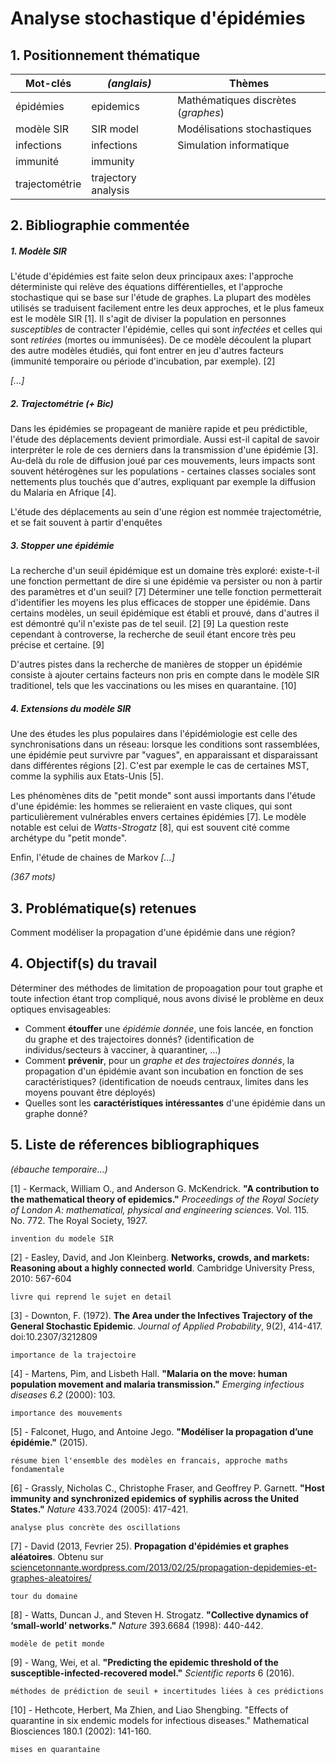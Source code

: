 # Analyse stochastique d'épidémies

## 1. Positionnement thématique
| Mot-clés       | *(anglais)*         | Thèmes                              |
| -------------- | ------------------- | ----------------------------------- |
| épidémies      | epidemics           | Mathématiques discrètes (*graphes*) |
| modèle SIR     | SIR model           | Modélisations stochastiques         |
| infections     | infections          | Simulation informatique             |
| immunité       | immunity            |                                     |
| trajectométrie | trajectory analysis |                                     |

## 2. Bibliographie commentée

##### 1. **Modèle SIR**

L'étude d'épidémies est faite selon deux principaux axes: l'approche déterministe qui relève des équations différentielles, et l'approche stochastique qui se base sur l'étude de graphes. La plupart des modèles utilisés se traduisent facilement entre les deux approches, et le plus fameux est le modèle SIR [1]. Il s'agit de diviser la population en personnes *susceptibles* de contracter l'épidémie, celles qui sont *infectées* et celles qui sont *retirées* (mortes ou immunisées). De ce modèle découlent la plupart des autre modèles étudiés, qui font entrer en jeu d'autres facteurs (immunité temporaire ou période d'incubation, par exemple). [2]

 *[...]*

##### 2. **Trajectométrie** (+ Bic)

Dans les épidémies se propageant de manière rapide et peu prédictible, l'étude des déplacements devient primordiale. Aussi est-il capital de savoir interpréter le role de ces derniers dans la transmission d'une épidémie [3]. Au-delà du role de diffusion joué par ces mouvements, leurs impacts sont souvent hétérogènes sur les populations - certaines classes sociales sont nettements plus touchés que d'autres, expliquant par exemple la diffusion du Malaria en Afrique [4].

L'étude des déplacements au sein d'une région est nommée trajectométrie, et se fait souvent à partir d'enquêtes 

##### 3. **Stopper une épidémie**

La recherche d'un seuil épidémique est un domaine très exploré: existe-t-il une fonction permettant de dire si une épidémie va persister ou non à partir des paramètres et d'un seuil? [7] Déterminer une telle fonction permetterait d'identifier les moyens les plus efficaces de stopper une épidémie. Dans certains modèles, un seuil épidémique est établi et prouvé, dans d'autres il est démontré qu'il n'existe pas de tel seuil. [2] [9] La question reste cependant à controverse, la recherche de seuil étant encore très peu précise et certaine. [9] 

D'autres pistes dans la recherche de manières de stopper un épidémie consiste à ajouter certains facteurs non pris en compte dans le modèle SIR traditionel, tels que les vaccinations ou les mises en quarantaine. [10] 

##### 4. **Extensions du modèle SIR**

Une des études les plus populaires dans l'épidémiologie est celle des synchronisations dans un réseau: lorsque les conditions sont rassemblées, une épidémie peut survivre par "vagues", en apparaissant et disparaissant dans différentes régions [2]. C'est par exemple le cas de certaines MST, comme la syphilis aux Etats-Unis [5].

Les phénomènes dits de "petit monde" sont aussi importants dans l'étude d'une épidémie: les hommes se relieraient en vaste cliques, qui sont particulièrement vulnérables envers certaines épidémies [7]. Le modèle notable est celui de *Watts-Strogatz* [8], qui est souvent cité comme archétype du "petit monde".

Enfin, l'étude de chaines de Markov *[...]*

*(367 mots)*

## 3. Problématique(s) retenues

Comment modéliser la propagation d'une épidémie dans une région?

## 4. Objectif(s) du travail

Déterminer des méthodes de limitation de propoagation pour tout graphe et toute infection étant trop compliqué, nous avons divisé le problème en deux optiques envisageables:

- Comment **étouffer** une *épidémie donnée*, une fois lancée, en fonction du graphe et des trajectoires donnés? (identification de individus/secteurs à vacciner, à quarantiner, ...)
- Comment **prévenir**, pour un *graphe et des trajectoires donnés*, la propagation d'un épidémie avant son incubation en fonction de ses caractéristiques? (identification de noeuds centraux, limites dans les moyens pouvant être déployés)
- Quelles sont les **caractéristiques intéressantes** d'une épidémie dans un graphe donné?

## 5. Liste de réferences bibliographiques
*(ébauche temporaire...)*

[1] -  Kermack, William O., and Anderson G. McKendrick. **"A contribution to the mathematical theory of epidemics."** *Proceedings of the Royal Society of London A: mathematical, physical and engineering sciences*. Vol. 115. No. 772. The Royal Society, 1927.

    invention du modele SIR

[2] -  Easley, David, and Jon Kleinberg. **Networks, crowds, and markets: Reasoning about a highly connected world**. Cambridge University Press, 2010: 567-604

    livre qui reprend le sujet en detail

[3] - Downton, F. (1972). **The Area under the Infectives Trajectory of the General Stochastic Epidemic**. *Journal of Applied Probability*, 9(2), 414-417. doi:10.2307/3212809

    importance de la trajectoire

[4] - Martens, Pim, and Lisbeth Hall. **"Malaria on the move: human population movement and malaria transmission."** *Emerging infectious diseases 6.2* (2000): 103.

    importance des mouvements

[5] - Falconet, Hugo, and Antoine Jego. **"Modéliser la propagation d’une épidémie."** (2015).

    résume bien l'ensemble des modèles en francais, approche maths fondamentale

[6] - Grassly, Nicholas C., Christophe Fraser, and Geoffrey P. Garnett. **"Host immunity and synchronized epidemics of syphilis across the United States."** *Nature* 433.7024 (2005): 417-421.

    analyse plus concrète des oscillations

[7] - David (2013, Fevrier 25). **Propagation d'épidémies et graphes aléatoires**. Obtenu sur [sciencetonnante.wordpress.com/2013/02/25/propagation-depidemies-et-graphes-aleatoires/](https://sciencetonnante.wordpress.com/2013/02/25/propagation-depidemies-et-graphes-aleatoires/)

    tour du domaine

[8] - Watts, Duncan J., and Steven H. Strogatz. **"Collective dynamics of ‘small-world’ networks."** *Nature* 393.6684 (1998): 440-442.

    modèle de petit monde
    
[9] - Wang, Wei, et al. **"Predicting the epidemic threshold of the susceptible-infected-recovered model."** *Scientific reports* 6 (2016).

    méthodes de prédiction de seuil + incertitudes liées à ces prédictions

[10] - Hethcote, Herbert, Ma Zhien, and Liao Shengbing. "Effects of quarantine in six endemic models for infectious diseases." Mathematical Biosciences 180.1 (2002): 141-160.

    mises en quarantaine
    